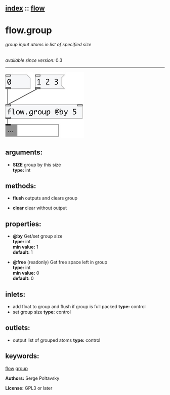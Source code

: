 [index](index.html) :: [flow](category_flow.html)
---

# flow.group

###### group input atoms in list of specified size

*available since version:* 0.3

---




[![example](../examples/img/flow.group.jpg)](../examples/pd/flow.group.pd)



## arguments:

* **SIZE**
group by this size<br>
__type:__ int<br>



## methods:

* **flush**
outputs and clears group<br>

* **clear**
clear without output<br>




## properties:

* **@by** 
Get/set group size<br>
__type:__ int<br>
__min value:__ 1<br>
__default:__ 1<br>

* **@free** (readonly)
Get free space left in group<br>
__type:__ int<br>
__min value:__ 0<br>
__default:__ 0<br>



## inlets:

* add float to group and flush if group is full packed 
__type:__ control<br>
* set group size 
__type:__ control<br>



## outlets:

* output list of grouped atoms
__type:__ control<br>



## keywords:

[flow](keywords/flow.html)
[group](keywords/group.html)






**Authors:** Serge Poltavsky




**License:** GPL3 or later





